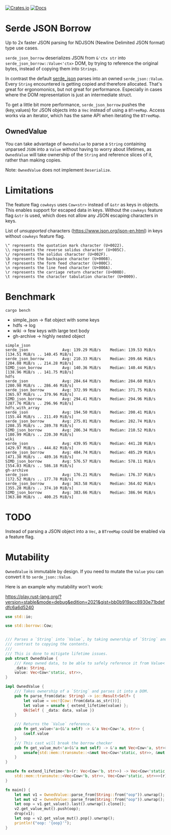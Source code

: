 [![Crates.io](https://img.shields.io/crates/v/serde_json_borrow.svg)](https://crates.io/crates/serde_json_borrow)
 [![Docs](https://docs.rs/serde_json_borrow/badge.svg)](https://docs.rs/crate/serde_json_borrow/)
 
# Serde JSON Borrow

Up to 2x faster JSON parsing for NDJSON (Newline Delimited JSON format) type use cases.

`serde_json_borrow` deserializes JSON from `&'ctx str` into `serde_json_borrow::Value<'ctx>` DOM, by trying to reference the original bytes, instead of copying them into `Strings`.

In contrast the default [serde_json](https://github.com/serde-rs/json) parses into an owned `serde_json::Value`. Every `String` encountered is getting copied and 
therefore allocated. That's great for ergonomonics, but not great for performance.
Especially in cases where the DOM representation is just an intermediate struct.

To get a little bit more performance, `serde_json_borrow` pushes the (key,values) for JSON objects into a `Vec` instead of using a `BTreeMap`. Access works via
an iterator, which has the same API when iterating the `BTreeMap`.

## OwnedValue
You can take advantage of `OwnedValue` to parse a `String` containing unparsed `JSON` into a `Value` without having to worry about lifetimes,
as `OwnedValue` will take ownership of the `String` and reference slices of it, rather than making copies.

Note: `OwnedValue` does not implement `Deserialize`.

# Limitations
The feature flag `cowkeys` uses `Cow<str>` instead of `&str` as keys in objects. This enables support for escaped data in keys.
Without the `cowkeys` feature flag `&str` is used, which does not allow any JSON escaping characters in keys.

List of _unsupported_ characters (https://www.json.org/json-en.html) in keys without `cowkeys` feature flag.

```
\" represents the quotation mark character (U+0022).
\\ represents the reverse solidus character (U+005C).
\/ represents the solidus character (U+002F).
\b represents the backspace character (U+0008).
\f represents the form feed character (U+000C).
\n represents the line feed character (U+000A).
\r represents the carriage return character (U+000D).
\t represents the character tabulation character (U+0009).
```

# Benchmark

`cargo bench`

* simple_json -> flat object with some keys
* hdfs -> log
* wiki -> few keys with large text body 
* gh-archive -> highly nested object
```
simple_json
serde_json               Avg: 139.29 MiB/s    Median: 139.53 MiB/s    [134.51 MiB/s .. 140.45 MiB/s]    
serde_json_borrow        Avg: 210.33 MiB/s    Median: 209.66 MiB/s    [204.08 MiB/s .. 214.28 MiB/s]    
SIMD_json_borrow         Avg: 140.36 MiB/s    Median: 140.44 MiB/s    [138.96 MiB/s .. 141.75 MiB/s]    
hdfs
serde_json               Avg: 284.64 MiB/s    Median: 284.60 MiB/s    [280.98 MiB/s .. 286.46 MiB/s]    
serde_json_borrow        Avg: 372.99 MiB/s    Median: 371.75 MiB/s    [365.97 MiB/s .. 379.96 MiB/s]    
SIMD_json_borrow         Avg: 294.41 MiB/s    Median: 294.96 MiB/s    [287.76 MiB/s .. 296.96 MiB/s]    
hdfs_with_array
serde_json               Avg: 194.50 MiB/s    Median: 200.41 MiB/s    [155.44 MiB/s .. 211.49 MiB/s]    
serde_json_borrow        Avg: 275.01 MiB/s    Median: 282.74 MiB/s    [208.35 MiB/s .. 289.78 MiB/s]    
SIMD_json_borrow         Avg: 206.34 MiB/s    Median: 210.52 MiB/s    [180.99 MiB/s .. 220.30 MiB/s]    
wiki
serde_json               Avg: 439.95 MiB/s    Median: 441.28 MiB/s    [429.97 MiB/s .. 444.82 MiB/s]    
serde_json_borrow        Avg: 484.74 MiB/s    Median: 485.29 MiB/s    [471.38 MiB/s .. 489.16 MiB/s]    
SIMD_json_borrow         Avg: 576.57 MiB/s    Median: 578.11 MiB/s    [554.03 MiB/s .. 586.18 MiB/s]    
gh-archive
serde_json               Avg: 176.21 MiB/s    Median: 176.37 MiB/s    [172.52 MiB/s .. 177.78 MiB/s]    
serde_json_borrow        Avg: 363.58 MiB/s    Median: 364.02 MiB/s    [355.28 MiB/s .. 374.10 MiB/s]    
SIMD_json_borrow         Avg: 383.66 MiB/s    Median: 386.94 MiB/s    [363.80 MiB/s .. 400.25 MiB/s]    

```

# TODO 
Instead of parsing a JSON object into a `Vec`, a `BTreeMap` could be enabled via a feature flag.

# Mutability
`OwnedValue` is immutable by design.
If you need to mutate the `Value` you can convert it to `serde_json::Value`.

Here is an example why mutability won't work:

https://play.rust-lang.org/?version=stable&mode=debug&edition=2021&gist=bb0b919acc8930e71bdefdfc6a6d5240
```rust
use std::io;

use std::borrow::Cow;


/// Parses a `String` into `Value`, by taking ownership of `String` and reference slices from it in
/// contrast to copying the contents.
///
/// This is done to mitigate lifetime issues.
pub struct OwnedValue {
    /// Keep owned data, to be able to safely reference it from Value<'static>
    _data: String,
    value: Vec<Cow<'static, str>>,
}

impl OwnedValue {
    /// Takes ownership of a `String` and parses it into a DOM.
    pub fn parse_from(data: String) -> io::Result<Self> {
        let value = vec![Cow::from(data.as_str())];
        let value = unsafe { extend_lifetime(value) };
        Ok(Self { _data: data, value })
    }

    /// Returns the `Value` reference.
    pub fn get_value<'a>(&'a self) -> &'a Vec<Cow<'a, str>> {
        &self.value
    }
    /// This cast will break the borrow checker
    pub fn get_value_mut<'a>(&'a mut self) -> &'a mut Vec<Cow<'a, str>> {
        unsafe{std::mem::transmute::<&mut Vec<Cow<'static, str>>, &mut Vec<Cow<'a, str>>>(&mut self.value)}
    }
}

unsafe fn extend_lifetime<'b>(r: Vec<Cow<'b, str>>) -> Vec<Cow<'static, str>> {
    std::mem::transmute::<Vec<Cow<'b, str>>, Vec<Cow<'static, str>>>(r)
}

fn main() {
    let mut v1 = OwnedValue::parse_from(String::from("oop")).unwrap();
    let mut v2 = OwnedValue::parse_from(String::from("oop")).unwrap();
    let oop = v1.get_value().last().unwrap().clone();
    v2.get_value_mut().push(oop);
    drop(v1);
    let oop = v2.get_value_mut().pop().unwrap();
    println!("oop: '{oop}'");
}
```
